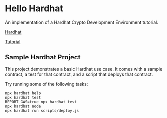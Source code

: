 # Hello Hardhat

An implementation of a Hardhat Crypto Development Environment tutorial.

[Hardhat](https://hardhat.org/)

[Tutorial](https://hardhat.org/tutorial)

## Sample Hardhat Project

This project demonstrates a basic Hardhat use case. It comes with a sample contract, a test for that contract, and a script that deploys that contract.

Try running some of the following tasks:

```shell
npx hardhat help
npx hardhat test
REPORT_GAS=true npx hardhat test
npx hardhat node
npx hardhat run scripts/deploy.js
```
